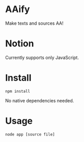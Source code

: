 AAify
=====

Make texts and sources AA!

# Notion

Currently supports only JavaScript.

# Install

    npm install


No native dependencies needed.

# Usage

    node app [source file]
